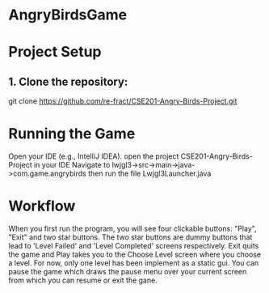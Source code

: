 # AngryBirdsGame

# Project Setup
## 1. Clone the repository:
git clone https://github.com/re-fract/CSE201-Angry-Birds-Project.git

# Running the Game
Open your IDE (e.g., IntelliJ IDEA).
open the project CSE201-Angry-Birds-Project in your IDE
Navigate to lwjgl3->src->main->java->com.game.angrybirds then run the file Lwjgl3Launcher.java

# Workflow
When you first run the program, you will see four clickable buttons: "Play", "Exit" and two star buttons. The two star buttons are dummy buttons that lead to 'Level Failed' and 'Level Completed' screens respectively. Exit quits the game and Play takes you to the Choose Level screen where you choose a level. For now, only one level has been implement as a static gui. You can pause the game which draws the pause menu over your current screen from which you can resume or exit the gane.

